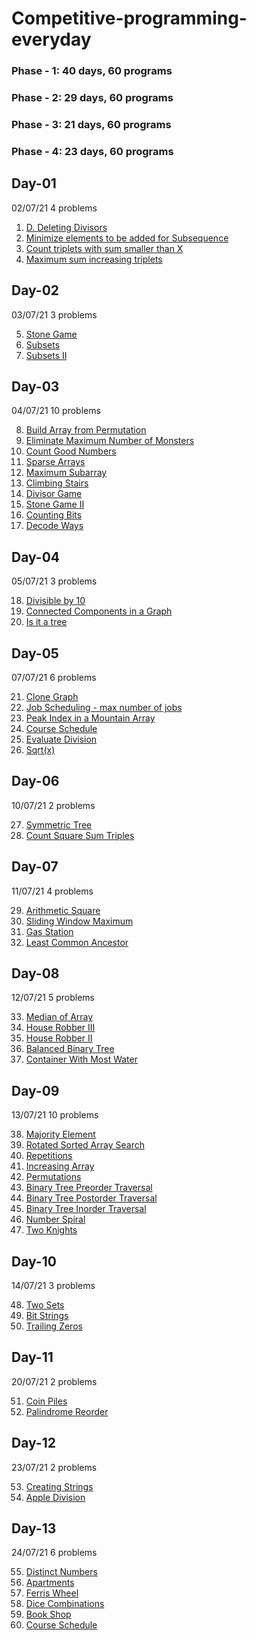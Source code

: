 # Competitive-programming-everyday
### Phase - 1: 40 days, 60 programs
### Phase - 2: 29 days, 60 programs
### Phase - 3: 21 days, 60 programs
### Phase - 4: 23 days, 60 programs


## Day-01
02/07/21
4 problems

1. [D. Deleting Divisors](https://codeforces.com/contest/1537/problem/D)
2. [Minimize elements to be added for Subsequence](https://www.geeksforgeeks.org/minimize-elements-to-be-added-to-a-given-array-such-that-it-contains-another-given-array-as-its-subsequence/)
3. [Count triplets with sum smaller than X](https://practice.geeksforgeeks.org/problems/count-triplets-with-sum-smaller-than-x5549/1)
4. [Maximum sum increasing triplets](https://www.geeksforgeeks.org/find-maximum-sum-triplets-array-j-k-ai-aj-ak/)

## Day-02
03/07/21
3 problems

5. [Stone Game](https://leetcode.com/problems/stone-game/)
6. [Subsets](https://leetcode.com/problems/subsets/)
7. [Subsets II](https://leetcode.com/problems/subsets-ii/)

## Day-03
04/07/21
10 problems

8. [Build Array from Permutation](https://leetcode.com/contest/weekly-contest-248/problems/build-array-from-permutation/)
9. [Eliminate Maximum Number of Monsters](https://leetcode.com/contest/weekly-contest-248/problems/eliminate-maximum-number-of-monsters/)
10. [Count Good Numbers](https://leetcode.com/contest/weekly-contest-248/problems/count-good-numbers/)
11. [Sparse Arrays](https://www.hackerrank.com/challenges/sparse-arrays/problem)
12. [Maximum Subarray](https://leetcode.com/problems/maximum-subarray/)
13. [Climbing Stairs](https://leetcode.com/problems/climbing-stairs/)
14. [Divisor Game](https://leetcode.com/problems/divisor-game/)
15. [Stone Game II](https://leetcode.com/problems/stone-game-ii/)
16. [Counting Bits](https://leetcode.com/problems/counting-bits/)
17. [Decode Ways](https://leetcode.com/problems/decode-ways)

## Day-04
05/07/21
3 problems

18. [Divisible by 10](https://www.hackerearth.com/challenges/competitive/google-interview-preparation/problems/)
19. [Connected Components in a Graph](https://www.hackerearth.com/problem/algorithm/connected-components-in-a-graph/)
20. [Is it a tree](https://www.spoj.com/problems/PT07Y/)

## Day-05
07/07/21
6 problems

21. [Clone Graph](https://leetcode.com/problems/clone-graph/)
22. [Job Scheduling - max number of jobs](https://hack.codingblocks.com/app/contests/2441)
23. [Peak Index in a Mountain Array](https://leetcode.com/problems/peak-index-in-a-mountain-array/)
24. [Course Schedule](https://leetcode.com/problems/course-schedule/)
25. [Evaluate Division](https://leetcode.com/problems/evaluate-division/)
26. [Sqrt(x)](https://leetcode.com/problems/sqrtx/)

## Day-06
10/07/21
2 problems

27. [Symmetric Tree](https://leetcode.com/problems/symmetric-tree/)
28. [Count Square Sum Triples](https://leetcode.com/contest/biweekly-contest-56/problems/count-square-sum-triples/)

## Day-07
11/07/21
4 problems

29. [Arithmetic Square](https://codingcompetitions.withgoogle.com/kickstart/round/0000000000435a5b/000000000077a3a5)
30. [Sliding Window Maximum](https://www.interviewbit.com/old/problems/sliding-window-maximum/)
31. [Gas Station](https://leetcode.com/problems/gas-station/)
32. [Least Common Ancestor](https://www.interviewbit.com/old/problems/least-common-ancestor/)

## Day-08
12/07/21
5 problems

33. [Median of Array](https://www.interviewbit.com/old/problems/median-of-array/)
34. [House Robber III](https://leetcode.com/problems/house-robber-iii/)
35. [House Robber II](https://leetcode.com/problems/house-robber-ii/)
36. [Balanced Binary Tree](https://leetcode.com/problems/balanced-binary-tree/)
37. [Container With Most Water](https://www.interviewbit.com/old/problems/container-with-most-water/)

## Day-09
13/07/21
10 problems

38. [Majority Element](https://www.interviewbit.com/old/problems/majority-element/)
39. [Rotated Sorted Array Search](https://www.interviewbit.com/old/problems/rotated-sorted-array-search/)
40. [Repetitions](https://cses.fi/problemset/task/1069/)
41. [Increasing Array](https://cses.fi/problemset/task/1094)
42. [Permutations](https://cses.fi/problemset/task/1070)
43. [Binary Tree Preorder Traversal](https://leetcode.com/problems/binary-tree-preorder-traversal/)
44. [Binary Tree Postorder Traversal](https://leetcode.com/problems/binary-tree-postorder-traversal/)
45. [Binary Tree Inorder Traversal](https://leetcode.com/problems/binary-tree-inorder-traversal/)
46. [Number Spiral](https://cses.fi/problemset/task/1071/)
47. [Two Knights](https://cses.fi/problemset/task/1072/)


## Day-10
14/07/21
3 problems

48. [Two Sets](https://cses.fi/problemset/task/1092)
49. [Bit Strings](https://cses.fi/problemset/task/1617)
50. [Trailing Zeros](https://cses.fi/problemset/submit/1618/)

## Day-11
20/07/21
2 problems

51. [Coin Piles](https://cses.fi/problemset/task/1754)
52. [Palindrome Reorder](https://cses.fi/problemset/task/1755)

## Day-12
23/07/21
2 problems

53. [Creating Strings](https://cses.fi/problemset/task/1622)
54. [Apple Division](https://cses.fi/problemset/task/1623)

## Day-13
24/07/21
6 problems

55. [Distinct Numbers](https://cses.fi/problemset/task/1621)
56. [Apartments](https://cses.fi/problemset/result/2565500/)
57. [Ferris Wheel](https://cses.fi/problemset/task/1090)
58. [Dice Combinations](https://cses.fi/problemset/task/1633)
59. [Book Shop](https://cses.fi/problemset/task/1158/)
60. [Course Schedule](https://cses.fi/problemset/task/1679)